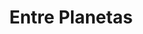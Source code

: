 ---
Numero: 211
title: Entre Planetas
Autor: Robert A Heinlein
Co-autor: 
Ano-de-Publicacao: 1975
Titulo-original: Between Planets
Tradutor: Eurico da Fonseca
Co-tradutor: 
Ano-de-edicao: 1951
alias: Robert-A-Heinlein
Autor2-alias: 
Tradutor1-alias: Eurico-da-Fonseca
Tradutor2-alias: 
Titulo-link: 211-Entre-Planetas
Capa: Lima de Freitas
pags: 227
Capa-link: Lima-de-Freitas
---